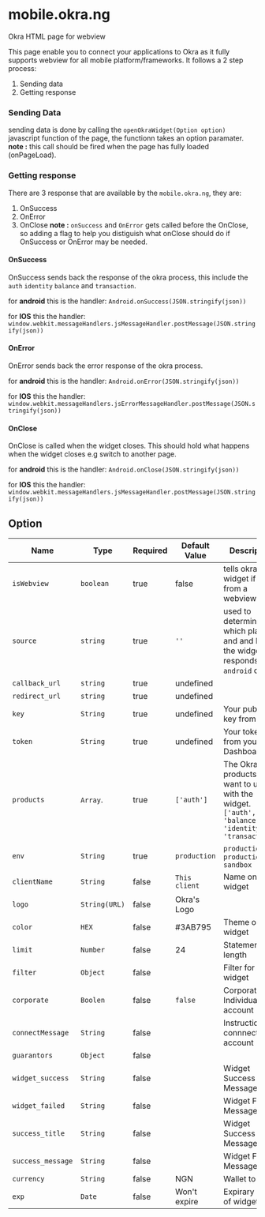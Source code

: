 # mobile.okra.ng
Okra HTML page for webview

This page enable you to connect your applications to Okra as it fully supports webview for all mobile platform/frameworks.
It follows a 2 step process:

1. Sending data
2. Getting response 


### Sending Data
sending data is done by calling the `openOkraWidget(Option option)` javascript function of the page, the functionn takes an option paramater.
**note :** this call should be fired when the page has fully loaded (onPageLoad).

### Getting response
There are 3 response that are available by the `mobile.okra.ng`, they are:

1. OnSuccess
2. OnError
3. OnClose
**note :** `onSuccess` and `OnError` gets called before the OnClose, so adding a flag to help you distiguish what onClose should do if OnSuccess or OnError may be needed.

#### OnSuccess 
OnSuccess sends back the response of the okra process, this include the `auth` `identity` `balance` and `transaction`.

for **android** this is the handler:
     `Android.onSuccess(JSON.stringify(json))`
     
for **IOS** this the handler:
`window.webkit.messageHandlers.jsMessageHandler.postMessage(JSON.stringify(json))`

#### OnError 
OnError sends back the error response of the okra process.

for **android** this is the handler:
     `Android.onError(JSON.stringify(json))`
     
for **IOS** this the handler:
` window.webkit.messageHandlers.jsErrorMessageHandler.postMessage(JSON.stringify(json))`

#### OnClose
OnClose is called when the widget closes. This should hold what happens when the widget closes e.g switch to another page.

for **android** this is the handler:
     `Android.onClose(JSON.stringify(json))`
     
for **IOS** this the handler:
`window.webkit.messageHandlers.jsMessageHandler.postMessage(JSON.stringify(json))`


## Option

|Name                     | Type           | Required            | Default Value       | Description         |
|-----------------------  |----------------|---------------------|---------------------|---------------------|
|  `isWebview`             |`boolean`        | true              | false               | tells okras widget if this is from a webview
|    `source`            | `string`          | true              |  `''`                | used to determine which platform and and how the widget responds `android` or `ios`
|  `callback_url `        | `string`       | true                |  undefined          | 
|  `redirect_url `        | `string`       | true                |  undefined          | 
|  `key `                 | `String`       | true                |  undefined          | Your public key from Okra.
|  `token `               | `String`       | true                |  undefined          | Your token from your Okra Dashboard.
|  `products`             | `Array`.       | true                |  `['auth']`          | The Okra products you want to use with the widget. `['auth', 'balance', 'identity', 'transaction']`
|  `env`                  | `String`       | true                | `production`           |  `production` or `production-sandbox`
|  `clientName`          | `String`       | false               |  `This client`       | Name on the widget
|  `logo `                | `String(URL)`  | false               | Okra's Logo         | 
|  `color`                | `HEX   `       | false               | #3AB795             | Theme on the widget 
|  `limit`                | `Number`       | false               | 24                  | Statement length
|  `filter`               | `Object`       | false               |                     | Filter for widget
|  `corporate`            | `Boolen`       | false               | `false`             | Corporate or Individual account
|  `connectMessage`      | `String`       | false               |                     | Instruction to connnect account
|  `guarantors`            | `Object`       | false              |                     | 
|  `widget_success`       | `String`       | false               |                     | Widget Success Message
|  `widget_failed`        | `String`       | false               |                     | Widget Failed Message
|  `success_title`       | `String`       | false               |                     | Widget Success Message
|  `success_message`        | `String`       | false               |                     | Widget Failed Message
|  `currency`             | `String`       | false               | NGN                 | Wallet to bill
|  `exp`                  | `Date`         | false               | Won't expire        | Expirary date of widget



